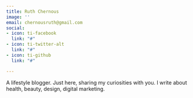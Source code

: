 ```yaml
---
title: Ruth Chernous
image: ''
email: chernousruth@gmail.com
social:
- icon: ti-facebook
  link: "#"
- icon: ti-twitter-alt
  link: "#"
- icon: ti-github
  link: "#"

---
```

A lifestyle blogger. Just here, sharing my curiosities with you. I write about health, beauty, design, digital marketing.